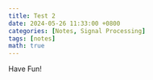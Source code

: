 ```yaml
---
title: Test 2
date: 2024-05-26 11:33:00 +0800
categories: [Notes, Signal Processing]
tags: [notes]
math: true
---
```


Have Fun!